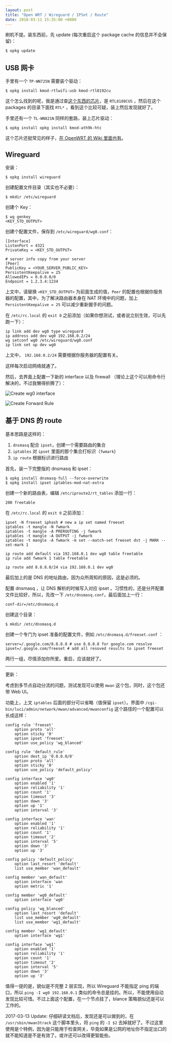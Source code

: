 ```yaml
---
layout: post
title: "Open WRT / Wireguard / IPSet / Route"
date: 2018-03-11 15:35:00 +0800
---
```


刷机不提。装东西前，先 update (每次重启这个 package cache 的信息并不会保留)：

```shell
$ opkg update
```

## USB 网卡

手里有一个 `TP-WN725N` 需要装个驱动：

````shell
$ opkg install kmod-rtlwifi-usb kmod-rtl8192cu
````

这个怎么找到的呢，我是通过查[这个东西的芯片](https://wikidevi.com/wiki/TP-LINK_TL-WN725N_v1)，是 `RTL8188CUS` ，然后在这个 packages 的目录下面找 `RTL*` ，看到这个比较可疑，装上然后发现就好了。

手里还有一个 `TL-WN821N` 同样的套路，装上芯片驱动：

````shell
$ opkg install opkg install kmod-ath9k-htc
````

这个芯片还挺常见的样子，[在 OpenWRT 的 Wiki 里面也有](https://wiki.openwrt.org/doc/howto/wireless.overview)。

## Wireguard

安装：

```shell
$ opkg install wireguard
```

创建配置文件目录（其实也不必要）：

```shell
$ mkdir /etc/wireguard
```

创建个 Key：

```shell
$ wg genkey
<KEY_STD_OUTPUT>
```

创建个配置文件，保存到 `/etc/wireguard/wg0.conf`：

```shell
[Interface]
ListenPort = 4321
PrivateKey = <KEY_STD_OUTPUT>

# server info copy from your server
[Peer]
PublicKey = <YOUR_SERVER_PUBLIC_KEY>
PersistentKeepalive = 25
AllowedIPs = 0.0.0.0/0
Endpoint = 1.2.3.4:1234
```

上文中，请替换 `<KEY_STD_OUTPUT>` 为前面生成的值，`Peer` 的配置也根据你服务器的配置，其中，为了解决路由器本身在 NAT 环境中的问题，加上 `PersistentKeepalive = 25` 可以减少重新握手的问题。

在 `/etc/rc.local` 的 `exit 0` 之前添加（如果你想测试，或者说立刻生效，可以先跑一下）：

```shell
ip link add dev wg0 type wireguard
ip address add dev wg0 192.168.0.2/24
wg setconf wg0 /etc/wireguard/wg0.conf
ip link set up dev wg0
```

上文中， `192.168.0.2/24` 需要根据你服务器的配置有关。

这样每次启动网络就通了。

然后，去界面上配置一下新的 interface 以及 firewall （理论上这个可以用命令行解决的，不过我懒得折腾了）：

![Create wg0 interface](/images/2018-03-11-create-wg0-interface.png)

![Create Forward Rule](/images/2018-03-11-create-forward-rule.png)

## 基于 DNS 的 route

基本思路是这样的：

1. `dnsmasq`  配合 `ipset`，创建一个需要路由的集合
2. `iptables` 对 `ipset` 里面的那个集合打标识（`fwmark`)
3. `ip route` 根据标识进行路由

首先，装一下完整版的 dnsmasq 和 ipset：

```shell
$ opkg install dnsmasq-full --force-overwrite 
$ opkg install ipset iptables-mod-nat-extra
```

创建一个新的路由表，编辑 `/etc/iproute2/rt_tables` 添加一行：

```
200 freetable
```

在 `/etc/rc.local` 的 `exit 0` 之前添加：

```shell
ipset -N freeset iphash # new a ip set named freeset
iptables -t mangle -N fwmark
iptables -t mangle -A PREROUTING -j fwmark
iptables -t mangle -A OUTPUT -j fwmark
iptables -t mangle -A fwmark -m set --match-set freeset dst -j MARK --set-mark 1

ip route add default via 192.168.0.1 dev wg0 table freetable
ip rule add fwmark 1 table freetable

ip route add 8.8.8.0/24 via 192.168.0.1 dev wg0
```

最后加上的是 DNS 的地址路由，因为众所周知的原因，这是必须的。

配置 dnsmasq ，让 DNS 解析的时候写入对应 ipset 。习惯性的，还是分开配置文件比较好，所以，先改一下 `/etc/dnsmasq.conf`，最后面加上一行：

```
conf-dir=/etc/dnsmasq.d
```

创建这个目录：

```
$ mkdir /etc/dnsmasq.d
```

创建一个专门为 ipset 准备的配置文件，例如 `/etc/dnsmasq.d/freeset.conf` ：

```
server=/.google.com/8.8.8.8 # use 8.8.8.8 for google.com resolve
ipset=/.google.com/freeset # add all resoved results to ipset freeset
```

两行一组，尽情添加你所爱。重启，应该就好了。

---

更新：

考虑到多节点自动分流的问题，测试发现可以使用 `mwan` 这个包，同时，这个包还带 Web UI。

功能上，上文 `iptables` 后面的部分可以省略（值保留 `ipset`）。界面中 `/cgi-bin/luci/admin/network/mwan/advanced/mwanconfig` 这个路径的一个配置可以长成这样：

```
config rule 'freeset'
	option proto 'all'
	option sticky '0'
	option ipset 'freeset'
	option use_policy 'wg_blanced'

config rule 'default_rule'
	option dest_ip '0.0.0.0/0'
	option proto 'all'
	option sticky '0'
	option use_policy 'default_policy'

config interface 'wg0'
	option enabled '1'
	option reliability '1'
	option count '1'
	option timeout '3'
	option down '3'
	option up '1'
	option interval '3'

config interface 'wan'
	option enabled '1'
	option reliability '1'
	option count '1'
	option timeout '2'
	option interval '5'
	option down '3'
	option up '3'

config policy 'default_policy'
	option last_resort 'default'
	list use_member 'wan_default'

config member 'wan_default'
	option interface 'wan
	option metric '1'

config member 'wg0_default'
	option interface 'wg0'

config policy 'wg_blanced'
	option last_resort 'default'
	list use_member 'wg0_default'
	list use_member 'wg1_default'

config member 'wg1_default'
	option interface 'wg1'

config interface 'wg1'
	option enabled '1'
	option reliability '1'
	option count '1'
	option timeout '2'
	option interval '5'
	option down '3'
	option up '3'

```

值得一提的是，貌似是不完整 2 层实现，所以 Wireguard 不能指定 ping 的端口，所以 `ping -I wg0 192.168.0.1` 类似的命令总是挂的。所以，不能使用自动发现比较可惜。不过上面这个配置，在一个节点挂了，blance 策略貌似还是可以工作的。

2017-03-13 Update: 仔细研读文档后，发现还是可以做到的，在 `/usr/sbin/mwan3track` 这个脚本里头，将 `ping` 的 `-I $2` 去掉就好了。不过这里使用是个特例，因为是只能用于检查网关，毕竟如果是公网的地址你不指定出口的就不能知道是不是有效了。或许还可以改得更智能些。




